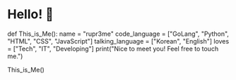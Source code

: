 # Hello! 👋

def This_is_Me():
  name = "rupr3me"
  code_language = ["GoLang", "Python", "HTML", "CSS", "JavaScript"]
  talking_language = ["Korean", "English"]
  loves = ["Tech", "IT", "Developing"]
  print("Nice to meet you! Feel free to touch me.")
  
 This_is_Me()
